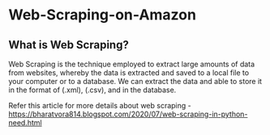 # Web-Scraping-on-Amazon

## What is Web Scraping?

Web Scraping is the technique employed to extract large amounts of data from websites, whereby the data is extracted and saved to a local file to your computer or to a database. 
We can extract the data and able to store it in the format of (.xml), (.csv), and in the database. 

Refer this article for more details about web scraping - https://bharatvora814.blogspot.com/2020/07/web-scraping-in-python-need.html
